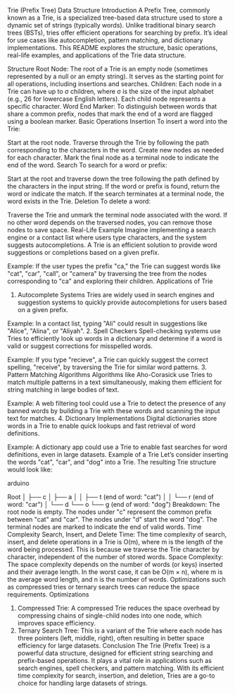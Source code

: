 Trie (Prefix Tree) Data Structure
Introduction
A Prefix Tree, commonly known as a Trie, is a specialized tree-based data structure used to store a dynamic set of strings (typically words). Unlike traditional binary search trees (BSTs), tries offer efficient operations for searching by prefix. It’s ideal for use cases like autocompletion, pattern matching, and dictionary implementations. This README explores the structure, basic operations, real-life examples, and applications of the Trie data structure.

Structure
Root Node: The root of a Trie is an empty node (sometimes represented by a null or an empty string). It serves as the starting point for all operations, including insertions and searches.
Children: Each node in a Trie can have up to σ children, where σ is the size of the input alphabet (e.g., 26 for lowercase English letters). Each child node represents a specific character.
Word End Marker: To distinguish between words that share a common prefix, nodes that mark the end of a word are flagged using a boolean marker.
Basic Operations
Insertion
To insert a word into the Trie:

Start at the root node.
Traverse through the Trie by following the path corresponding to the characters in the word.
Create new nodes as needed for each character.
Mark the final node as a terminal node to indicate the end of the word.
Search
To search for a word or prefix:

Start at the root and traverse down the tree following the path defined by the characters in the input string.
If the word or prefix is found, return the word or indicate the match.
If the search terminates at a terminal node, the word exists in the Trie.
Deletion
To delete a word:

Traverse the Trie and unmark the terminal node associated with the word.
If no other word depends on the traversed nodes, you can remove those nodes to save space.
Real-Life Example
Imagine implementing a search engine or a contact list where users type characters, and the system suggests autocompletions. A Trie is an efficient solution to provide word suggestions or completions based on a given prefix.

Example:
If the user types the prefix "ca," the Trie can suggest words like "cat", "car", "call", or "camera" by traversing the tree from the nodes corresponding to "ca" and exploring their children.
Applications of Trie
1. Autocomplete Systems
Tries are widely used in search engines and suggestion systems to quickly provide autocompletions for users based on a given prefix.

Example:
In a contact list, typing "Ali" could result in suggestions like "Alice", "Alina", or "Aliyah".
2. Spell Checkers
Spell-checking systems use Tries to efficiently look up words in a dictionary and determine if a word is valid or suggest corrections for misspelled words.

Example:
If you type "recieve", a Trie can quickly suggest the correct spelling, "receive", by traversing the Trie for similar word patterns.
3. Pattern Matching Algorithms
Algorithms like Aho-Corasick use Tries to match multiple patterns in a text simultaneously, making them efficient for string matching in large bodies of text.

Example:
A web filtering tool could use a Trie to detect the presence of any banned words by building a Trie with these words and scanning the input text for matches.
4. Dictionary Implementations
Digital dictionaries store words in a Trie to enable quick lookups and fast retrieval of word definitions.

Example:
A dictionary app could use a Trie to enable fast searches for word definitions, even in large datasets.
Example of a Trie
Let’s consider inserting the words "cat", "car", and "dog" into a Trie. The resulting Trie structure would look like:

arduino

Root
│
├── c
│   ├── a
│   │   ├── t (end of word: "cat")
│   │   └── r (end of word: "car")
│
└── d
    └── o
        └── g (end of word: "dog")
Breakdown:
The root node is empty.
The nodes under "c" represent the common prefix between "cat" and "car".
The nodes under "d" start the word "dog".
The terminal nodes are marked to indicate the end of valid words.
Time Complexity
Search, Insert, and Delete Time:
The time complexity of search, insert, and delete operations in a Trie is O(m), where m is the length of the word being processed. This is because we traverse the Trie character by character, independent of the number of stored words.
Space Complexity:
The space complexity depends on the number of words (or keys) inserted and their average length. In the worst case, it can be O(m × n), where m is the average word length, and n is the number of words. Optimizations such as compressed tries or ternary search trees can reduce the space requirements.
Optimizations
1. Compressed Trie:
A compressed Trie reduces the space overhead by compressing chains of single-child nodes into one node, which improves space efficiency.
2. Ternary Search Tree:
This is a variant of the Trie where each node has three pointers (left, middle, right), often resulting in better space efficiency for large datasets.
Conclusion
The Trie (Prefix Tree) is a powerful data structure, designed for efficient string searching and prefix-based operations. It plays a vital role in applications such as search engines, spell checkers, and pattern matching. With its efficient time complexity for search, insertion, and deletion, Tries are a go-to choice for handling large datasets of strings.

